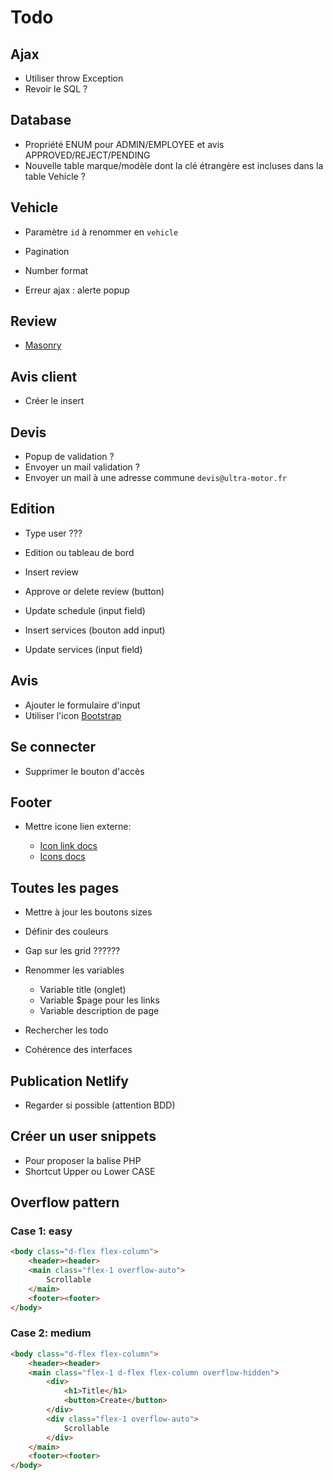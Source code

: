 # Todo

## Ajax

- Utiliser throw Exception
- Revoir le SQL ?

## Database

- Propriété ENUM pour ADMIN/EMPLOYEE et avis APPROVED/REJECT/PENDING
- Nouvelle table marque/modèle dont la clé étrangère est incluses dans la table Vehicle ?

## Vehicle

- Paramètre `id` à renommer en `vehicle`

- Pagination
- Number format
- Erreur ajax : alerte popup

## Review

- [Masonry](https://getbootstrap.com/docs/5.0/examples/masonry/)

## Avis client

- Créer le insert

## Devis

- Popup de validation ?
- Envoyer un mail validation ?
- Envoyer un mail à une adresse commune `devis@ultra-motor.fr`

## Edition

- Type user ???
- Edition ou tableau de bord

- Insert review
- Approve or delete review (button)

- Update schedule (input field)

- Insert services (bouton add input)
- Update services (input field)

## Avis

- Ajouter le formulaire d'input
- Utiliser l'icon [Bootstrap](https://icons.getbootstrap.com/?q=star)

## Se connecter

- Supprimer le bouton d'accès

## Footer

- Mettre icone lien externe:

  - [Icon link docs](https://getbootstrap.com/docs/5.3/helpers/icon-link/#example)
  - [Icons docs](https://icons.getbootstrap.com/icons/box-arrow-up-right/)

## Toutes les pages

- Mettre à jour les boutons sizes
- Définir des couleurs
- Gap sur les grid ??????

- Renommer les variables
  - Variable title (onglet)
  - Variable $page pour les links
  - Variable description de page

- Rechercher les todo
- Cohérence des interfaces

## Publication Netlify

- Regarder si possible (attention BDD)

## Créer un user snippets

- Pour proposer la balise PHP
- Shortcut Upper ou Lower CASE

## Overflow pattern

### Case 1: easy

```html
<body class="d-flex flex-column">
    <header><header>
    <main class="flex-1 overflow-auto">
        Scrollable
    </main>
    <footer><footer>
</body>
```

### Case 2: medium

```html
<body class="d-flex flex-column">
    <header><header>
    <main class="flex-1 d-flex flex-column overflow-hidden">
        <div>
            <h1>Title</h1>
            <button>Create</button>
        </div>
        <div class="flex-1 overflow-auto">
            Scrollable
        </div>
    </main>
    <footer><footer>
</body>
```
